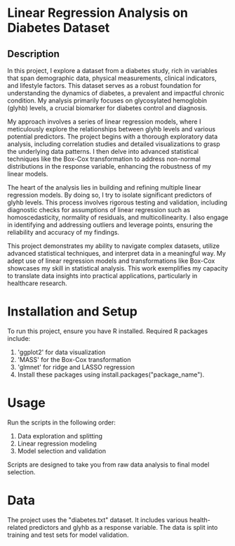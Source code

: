 # Linear Regression Analysis on Diabetes Dataset

## Description

In this project, I explore a dataset from a diabetes study, rich in variables that span demographic data, physical measurements, clinical indicators, and lifestyle factors. This dataset serves as a robust foundation for understanding the dynamics of diabetes, a prevalent and impactful chronic condition. My analysis primarily focuses on glycosylated hemoglobin (glyhb) levels, a crucial biomarker for diabetes control and diagnosis.

My approach involves a series of linear regression models, where I meticulously explore the relationships between glyhb levels and various potential predictors. The project begins with a thorough exploratory data analysis, including correlation studies and detailed visualizations to grasp the underlying data patterns. I then delve into advanced statistical techniques like the Box-Cox transformation to address non-normal distributions in the response variable, enhancing the robustness of my linear models.

The heart of the analysis lies in building and refining multiple linear regression models. By doing so, I try to isolate significant predictors of glyhb levels. This process involves rigorous testing and validation, including diagnostic checks for assumptions of linear regression such as homoscedasticity, normality of residuals, and multicollinearity. I also engage in identifying and addressing outliers and leverage points, ensuring the reliability and accuracy of my findings.

This project demonstrates my ability to navigate complex datasets, utilize advanced statistical techniques, and interpret data in a meaningful way. My adept use of linear regression models and transformations like Box-Cox showcases my skill in statistical analysis. This work exemplifies my capacity to translate data insights into practical applications, particularly in healthcare research. 

# Installation and Setup

To run this project, ensure you have R installed. Required R packages include:

1. 'ggplot2' for data visualization
2. 'MASS' for the Box-Cox transformation
3. 'glmnet' for ridge and LASSO regression
4. Install these packages using install.packages("package_name").

# Usage
Run the scripts in the following order:

1. Data exploration and splitting
2. Linear regression modeling
3. Model selection and validation
   
Scripts are designed to take you from raw data analysis to final model selection.

# Data
The project uses the "diabetes.txt" dataset. It includes various health-related predictors and glyhb as a response variable. The data is split into training and test sets for model validation.
